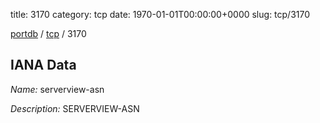 title: 3170
category: tcp
date: 1970-01-01T00:00:00+0000
slug: tcp/3170

[portdb](/) / [tcp](/category/tcp.html) / 3170


## IANA Data

_Name:_ serverview-asn

_Description:_ SERVERVIEW-ASN


